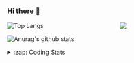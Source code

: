 ### Hi there 👋

<!--
**tao8687/tao8687** is a ✨ _special_ ✨ repository because its `README.md` (this file) appears on your GitHub profile.

Here are some ideas to get you started:

- 🔭 I’m currently working on ...
- 🌱 I’m currently learning ...
- 👯 I’m looking to collaborate on ...
- 🤔 I’m looking for help with ...
- 💬 Ask me about ...
- 📫 How to reach me: ...
- 😄 Pronouns: ...
- ⚡ Fun fact: ...
-->

<img align='right' src="https://media.giphy.com/media/M9gbBd9nbDrOTu1Mqx/giphy.gif" width="240">

  
![Top Langs](https://github-readme-stats.vercel.app/api/top-langs/?username=tao8687&layout=compact&title_color=23238E&text_color=A67D3D)

![Anurag's github stats](https://github-readme-stats.vercel.app/api?username=tao8687&show_icons=true&&text_color=A67D3D&title_color=23238E&show_icons=false&count_private=true&hide=stars)

<details>
  <summary>:zap: Coding Stats</summary>
  <br>
    
<!--START_SECTION:waka-->
![Code Time](http://img.shields.io/badge/Code%20Time-1%2C705%20hrs%2037%20mins-blue)

![Profile Views](http://img.shields.io/badge/Profile%20Views-0-blue)

**🐱 My GitHub Data** 

> 📦 1.5 MB Used in GitHub's Storage 
 > 
> 🏆 273 Contributions in the Year 2024
 > 
> 🚫 Not Opted to Hire
 > 
> 📜 58 Public Repositories 
 > 
> 🔑 26 Private Repositories 
 > 
**I'm an Early 🐤** 

```text
🌞 Morning                1497 commits        ██████████████████████░░░   87.65 % 
🌆 Daytime                88 commits          █░░░░░░░░░░░░░░░░░░░░░░░░   05.15 % 
🌃 Evening                119 commits         ██░░░░░░░░░░░░░░░░░░░░░░░   06.97 % 
🌙 Night                  4 commits           ░░░░░░░░░░░░░░░░░░░░░░░░░   00.23 % 
```
📅 **I'm Most Productive on Wednesday** 

```text
Monday                   245 commits         ████░░░░░░░░░░░░░░░░░░░░░   14.34 % 
Tuesday                  232 commits         ███░░░░░░░░░░░░░░░░░░░░░░   13.58 % 
Wednesday                300 commits         ████░░░░░░░░░░░░░░░░░░░░░   17.56 % 
Thursday                 226 commits         ███░░░░░░░░░░░░░░░░░░░░░░   13.23 % 
Friday                   242 commits         ████░░░░░░░░░░░░░░░░░░░░░   14.17 % 
Saturday                 236 commits         ███░░░░░░░░░░░░░░░░░░░░░░   13.82 % 
Sunday                   227 commits         ███░░░░░░░░░░░░░░░░░░░░░░   13.29 % 
```


📊 **This Week I Spent My Time On** 

```text
🕑︎ Time Zone: Asia/Shanghai

💬 Programming Languages: 
Bash                     26 mins             ███████████████░░░░░░░░░░   60.14 % 
Python                   8 mins              █████░░░░░░░░░░░░░░░░░░░░   20.01 % 
Other                    6 mins              ████░░░░░░░░░░░░░░░░░░░░░   14.75 % 
Markdown                 2 mins              █░░░░░░░░░░░░░░░░░░░░░░░░   05.09 % 

🔥 Editors: 
VS Code                  44 mins             █████████████████████████   100.00 % 

🐱‍💻 Projects: 
autox                    26 mins             ███████████████░░░░░░░░░░   60.14 % 
tami                     12 mins             ███████░░░░░░░░░░░░░░░░░░   28.14 % 
Unknown Project          2 mins              ██░░░░░░░░░░░░░░░░░░░░░░░   06.62 % 
slam_demo                2 mins              █░░░░░░░░░░░░░░░░░░░░░░░░   05.09 % 

💻 Operating System: 
Linux                    44 mins             █████████████████████████   100.00 % 
```

**I Mostly Code in C++** 

```text
C++                      11 repos            ████████░░░░░░░░░░░░░░░░░   31.43 % 
Python                   10 repos            ███████░░░░░░░░░░░░░░░░░░   28.57 % 
JavaScript               2 repos             █░░░░░░░░░░░░░░░░░░░░░░░░   05.71 % 
Batchfile                1 repo              █░░░░░░░░░░░░░░░░░░░░░░░░   02.86 % 
HTML                     1 repo              █░░░░░░░░░░░░░░░░░░░░░░░░   02.86 % 
```



**Timeline**

![Lines of Code chart](https://raw.githubusercontent.com/tao8687/tao8687/master/assets/bar_graph.png)


 Last Updated on 15/09/2024 01:43:33 UTC
<!--END_SECTION:waka-->
</details>
